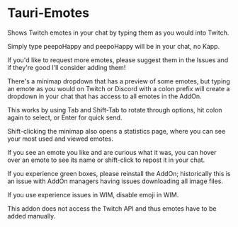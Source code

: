 # Tauri-Emotes
Shows Twitch emotes in your chat by typing them as you would into Twitch.

Simply type peepoHappy and peepoHappy will be in your chat, no Kapp.

 

If you'd like to request more emotes, please suggest them in the Issues and if they're good I'll consider adding them!

 

There's a minimap dropdown that has a preview of some emotes, but typing an emote as you would on Twitch or Discord with a colon prefix will create a dropdown in your chat that has access to all emotes in the AddOn.

This works by using Tab and Shift-Tab to rotate through options, hit colon again to select, or Enter for quick send.

 

Shift-clicking the minimap also opens a statistics page, where you can see your most used and viewed emotes.

If you see an emote you like and are curious what it was, you can hover over an emote to see its name or shift-click to repost it in your chat.

  

If you experience green boxes, please reinstall the AddOn; historically this is an issue with AddOn managers having issues downloading all image files.

If you use experience issues in WIM, disable emoji in WIM.

 

This addon does not access the Twitch API and thus emotes have to be added manually. 
